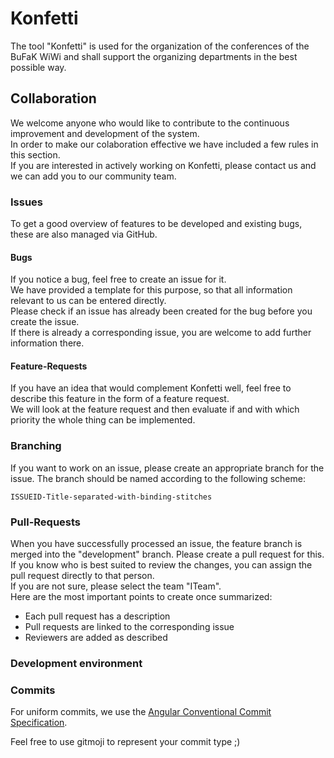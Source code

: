 # Konfetti

The tool "Konfetti" is used for the organization of the conferences of the BuFaK WiWi and shall support the organizing departments in the best possible way.

## Collaboration

We welcome anyone who would like to contribute to the continuous improvement and development of the system.  
In order to make our colaboration effective we have included a few rules in this section.  
If you are interested in actively working on Konfetti, please contact us and we can add you to our community team.

### Issues

To get a good overview of features to be developed and existing bugs, these are also managed via GitHub.

#### Bugs

If you notice a bug, feel free to create an issue for it.  
We have provided a template for this purpose, so that all information relevant to us can be entered directly.  
Please check if an issue has already been created for the bug before you create the issue.  
If there is already a corresponding issue, you are welcome to add further information there.

#### Feature-Requests

If you have an idea that would complement Konfetti well, feel free to describe this feature in the form of a feature request.  
We will look at the feature request and then evaluate if and with which priority the whole thing can be implemented.

### Branching

If you want to work on an issue, please create an appropriate branch for the issue.
The branch should be named according to the following scheme:

`ISSUEID-Title-separated-with-binding-stitches`

### Pull-Requests

When you have successfully processed an issue, the feature branch is merged into the "development" branch. Please create a pull request for this.  
If you know who is best suited to review the changes, you can assign the pull request directly to that person.  
If you are not sure, please select the team "ITeam".  
Here are the most important points to create once summarized:

- Each pull request has a description
- Pull requests are linked to the corresponding issue
- Reviewers are added as described

### Development environment

### Commits

For uniform commits, we use the [Angular Conventional Commit Specification](https://www.conventionalcommits.org/en/v1.0.0/).

Feel free to use gitmoji to represent your commit type ;)
